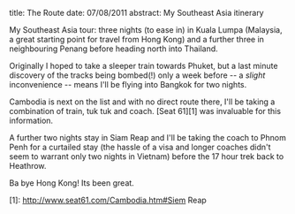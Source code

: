 title: The Route
date: 07/08/2011
abstract: My Southeast Asia itinerary

My Southeast Asia tour: three nights (to ease in) in Kuala Lumpa (Malaysia, a
great starting point for travel from Hong Kong) and a further three in
neighbouring Penang before heading north into Thailand.

Originally I hoped to take a sleeper train towards Phuket, but a last minute
discovery of the tracks being bombed(!) only a week before -- a *slight*
inconvenience -- means I'll be flying into Bangkok for two nights.

Cambodia is next on the list and with no direct route there, I'll be taking a
combination of train, tuk tuk and coach. [Seat 61][1] was invaluable for this
information.

A further two nights stay in Siam Reap and I'll be taking the coach to Phnom
Penh for a curtailed stay (the hassle of a visa and longer coaches didn't seem
to warrant only two nights in Vietnam) before the 17 hour trek back to Heathrow.

Ba bye Hong Kong! Its been great.

  [1]: http://www.seat61.com/Cambodia.htm#Siem Reap
